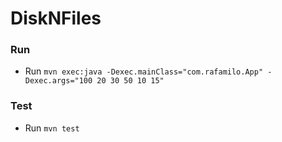 # DiskNFiles

### Run
 - Run ```mvn exec:java -Dexec.mainClass="com.rafamilo.App" -Dexec.args="100 20 30 50 10 15"```
 
### Test
 - Run ```mvn test```